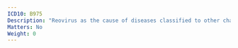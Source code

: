 ```yaml
---
ICD10: B975
Description: "Reovirus as the cause of diseases classified to other chapters"
Matters: No
Weight: 0
---
```


